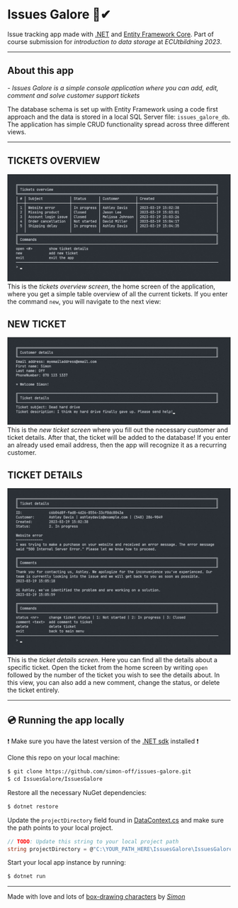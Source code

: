 # **Issues Galore 📜✔**

Issue tracking app made with [.NET](https://dotnet.microsoft.com/en-us/) and [Entity Framework Core](https://learn.microsoft.com/en-us/ef/core/). Part of course submission for _introduction to data storage_ at _ECUtbildning 2023_.

---

## **About this app**

_- Issues Galore is a simple console application where you can add, edit, comment and solve customer support tickets_

The database schema is set up with Entity Framework using a code first approach and the data is stored in a local SQL Server file: `issues_galore_db`. The application has simple CRUD functionality spread across three different views.

---

## **TICKETS OVERVIEW**

![Tickets overview screen](Screenshots/overview.jpg)
This is the _tickets overview screen_, the home screen of the application, where you get a simple table overview of all the current tickets. If you enter the command `new`, you will navigate to the next view:

## **NEW TICKET**

![New ticket screen](Screenshots/newticket.jpg)
This is the _new ticket screen_ where you fill out the necessary customer and ticket details. After that, the ticket will be added to the database! If you enter an already used email address, then the app will recognize it as a recurring customer.

## **TICKET DETAILS**

![Screenshots/details.jpg](Screenshots/details.jpg)
This is the _ticket details screen_. Here you can find all the details about a specific ticket. Open the ticket from the home screen by writing `open` followed by the number of the ticket you wish to see the details about. In this view, you can also add a new comment, change the status, or delete the ticket entirely.

---

## 💿 **Running the app locally**

❗ Make sure you have the latest version of the [.NET sdk](https://dotnet.microsoft.com/en-us/download/dotnet) installed ❗

Clone this repo on your local machine:

```sh
$ git clone https://github.com/simon-off/issues-galore.git
$ cd IssuesGalore/IssuesGalore
```

Restore all the necessary NuGet dependencies:

```sh
$ dotnet restore
```

Update the `projectDirectory` field found in [DataContext.cs](/IssuesGalore/Context/DataContext.cs) and make sure the path points to your local project.

```csharp
// TODO: Update this string to your local project path
string projectDirectory = @"C:\YOUR_PATH_HERE\IssuesGalore\IssuesGalore";
```

Start your local app instance by running:

```sh
$ dotnet run
```

---

Made with love and lots of [box-drawing characters]() by _[Simon](https://github.com/simon-off)_

